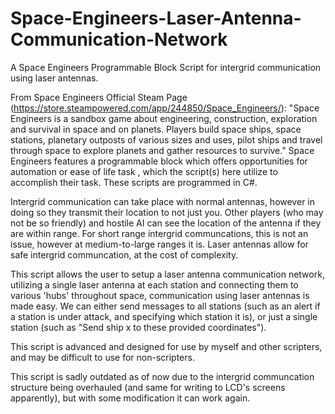 # Space-Engineers-Laser-Antenna-Communication-Network
A Space Engineers Programmable Block Script for intergrid communication using laser antennas. 

From Space Engineers Official Steam Page (https://store.steampowered.com/app/244850/Space_Engineers/): "Space Engineers is a sandbox game about engineering, construction, exploration and survival in space and on planets. Players build space ships, space stations, planetary outposts of various sizes and uses, pilot ships and travel through space to explore planets and gather resources to survive." Space Engineers features a programmable block which offers opportunities for automation or ease of life task , which the script(s) here utilize to accomplish their task. These scripts are programmed in C#.

Intergrid communication can take place with normal antennas, however in doing so they transmit their location to not just you. Other players (who may not be so friendly) and hostile AI can see the location of the antenna if they are within range. For short range intergrid communcations, this is not an issue, however at medium-to-large ranges it is. Laser antennas allow for safe intergrid communcation, at the cost of complexity.

This script allows the user to setup a laser antenna communication network, utilizing a single laser antenna at each station and connecting them to various 'hubs' throughout space, communication using laser antennas is made easy. We can either send messages to all stations (such as an alert if a station is under attack, and specifying which station it is), or just a single station (such as "Send ship x to these provided coordinates").

This script is advanced and designed for use by myself and other scripters, and may be difficult to use for non-scripters.

This script is sadly outdated as of now due to the intergrid communcation structure being overhauled (and same for writing to LCD's screens apparently), but with some modification it can work again.
